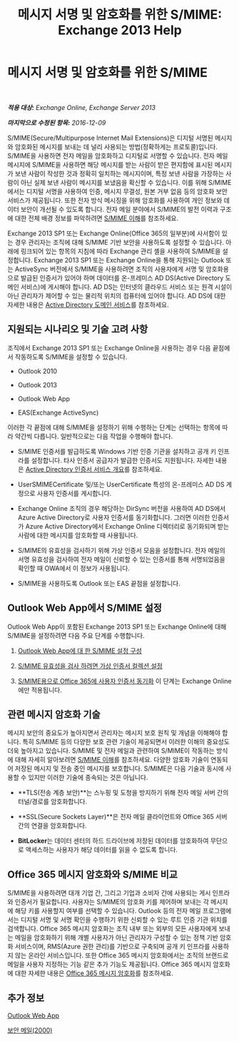 ﻿---
title: '메시지 서명 및 암호화를 위한 S/MIME: Exchange 2013 Help'
TOCTitle: 메시지 서명 및 암호화를 위한 S/MIME
ms:assetid: 887c710b-0ec6-4ff0-8065-5f05f74afef3
ms:mtpsurl: https://technet.microsoft.com/ko-kr/library/Dn626158(v=EXCHG.150)
ms:contentKeyID: 61212686
ms.date: 01/10/2018
mtps_version: v=EXCHG.150
ms.translationtype: HT
---

# 메시지 서명 및 암호화를 위한 S/MIME

 

_**적용 대상:** Exchange Online, Exchange Server 2013_

_**마지막으로 수정된 항목:** 2016-12-09_

S/MIME(Secure/Multipurpose Internet Mail Extensions)은 디지털 서명된 메시지와 암호화된 메시지를 보내는 데 널리 사용되는 방법(정확하게는 프로토콜)입니다. S/MIME을 사용하면 전자 메일을 암호화하고 디지털로 서명할 수 있습니다. 전자 메일 메시지에 S/MIME을 사용하면 해당 메시지를 받는 사람이 받은 편지함에 표시된 메시지가 보낸 사람이 작성한 것과 정확히 일치하는 메시지이며, 특정 보낸 사람을 가장하는 사람이 아닌 실제 보낸 사람이 메시지를 보냈음을 확신할 수 있습니다. 이를 위해 S/MIME에서는 디지털 서명을 사용하여 인증, 메시지 무결성, 원본 거부 없음 등의 암호화 보안 서비스가 제공됩니다. 또한 전자 방식 메시징을 위해 암호화를 사용하여 개인 정보와 데이터 보안이 개선될 수 있도록 합니다. 전자 메일 분야에서 S/MIME의 발전 이력과 구조에 대한 전체 배경 정보를 파악하려면 [S/MIME 이해](https://go.microsoft.com/fwlink/?linkid=393948)를 참조하세요.

Exchange 2013 SP1 또는 Exchange Online(Office 365의 일부분)에 사서함이 있는 경우 관리자는 조직에 대해 S/MIME 기반 보안을 사용하도록 설정할 수 있습니다. 아래에 링크되어 있는 항목의 지침에 따라 Exchange 관리 셸을 사용하여 S/MIME을 설정합니다. Exchange 2013 SP1 또는 Exchange Online을 통해 지원되는 Outlook 또는 ActiveSync 버전에서 S/MIME을 사용하려면 조직의 사용자에게 서명 및 암호화용으로 발급된 인증서가 있어야 하며 데이터를 온-프레미스 AD DS(Active Directory 도메인 서비스)에 게시해야 합니다. AD DS는 인터넷의 클라우드 서비스 또는 원격 시설이 아닌 관리자가 제어할 수 있는 물리적 위치의 컴퓨터에 있어야 합니다. AD DS에 대한 자세한 내용은 [Active Directory 도메인 서비스](https://go.microsoft.com/fwlink/?linkid=394064)를 참조하세요.

## 지원되는 시나리오 및 기술 고려 사항

조직에서 Exchange 2013 SP1 또는 Exchange Online을 사용하는 경우 다음 끝점에서 작동하도록 S/MIME을 설정할 수 있습니다.

  - Outlook 2010

  - Outlook 2013

  - Outlook Web App

  - EAS(Exchange ActiveSync)

이러한 각 끝점에 대해 S/MIME을 설정하기 위해 수행하는 단계는 선택하는 항목에 따라 약간씩 다릅니다. 일반적으로는 다음 작업을 수행해야 합니다.

  - S/MIME 인증서를 발급하도록 Windows 기반 인증 기관을 설치하고 공개 키 인프라를 설정합니다. 타사 인증서 공급자가 발급한 인증서도 지원됩니다. 자세한 내용은 [Active Directory 인증서 서비스 개요](https://technet.microsoft.com/library/hh831740.aspx)를 참조하세요.

  - UserSMIMECertificate 및/또는 UserCertificate 특성의 온-프레미스 AD DS 계정으로 사용자 인증서를 게시합니다.

  - Exchange Online 조직의 경우 해당하는 DirSync 버전을 사용하여 AD DS에서 Azure Active Directory로 사용자 인증서를 동기화합니다. 그러면 이러한 인증서가 Azure Active Directory에서 Exchange Online 디렉터리로 동기화되며 받는 사람에 대한 메시지를 암호화할 때 사용됩니다.

  - S/MIME의 유효성을 검사하기 위해 가상 인증서 모음을 설정합니다. 전자 메일의 서명 유효성을 검사하여 전자 메일이 신뢰할 수 있는 인증서를 통해 서명되었음을 확인할 때 OWA에서 이 정보가 사용됩니다.

  - S/MIME을 사용하도록 Outlook 또는 EAS 끝점을 설정합니다.

## Outlook Web App에서 S/MIME 설정

Outlook Web App이 포함된 Exchange 2013 SP1 또는 Exchange Online에 대해 S/MIME을 설정하려면 다음 주요 단계를 수행합니다.

1.  [Outlook Web App에 대 한 S/MIME 설정 구성](configure-s-mime-settings-for-outlook-web-app-exchange-2013-help.md)

2.  [S/MIME 유효성을 검사 하려면 가상 인증서 컬렉션 설정](set-up-virtual-certificate-collection-to-validate-s-mime-exchange-2013-help.md)

3.  [S/MIME용으로 Office 365에 사용자 인증서 동기화](https://technet.microsoft.com/ko-kr/library/dn626159\(v=exchg.150\)) 이 단계는 Exchange Online에만 적용됩니다.

## 관련 메시지 암호화 기술

메시지 보안의 중요도가 높아지면서 관리자는 메시지 보호 원칙 및 개념을 이해해야 합니다. 특히 S/MIME 등의 다양한 보호 관련 기술이 제공되면서 이러한 이해의 중요성도 더욱 높아지고 있습니다. S/MIME 및 전자 메일과 관련하여 S/MIME이 작동하는 방식에 대해 자세히 알아보려면 [S/MIME 이해](https://go.microsoft.com/fwlink/?linkid=393948)를 참조하세요. 다양한 암호화 기술이 연동되어 저장된 메시지 및 전송 중인 메시지를 보호합니다. S/MIME은 다음 기술과 동시에 사용할 수 있지만 이러한 기술에 종속되는 것은 아닙니다.

  -  **TLS(전송 계층 보안)**는 스누핑 및 도청을 방지하기 위해 전자 메일 서버 간의 터널/경로를 암호화합니다.

  -  **SSL(Secure Sockets Layer)**은 전자 메일 클라이언트와 Office 365 서버 간의 연결을 암호화합니다.

  -  **BitLocker**는 데이터 센터의 하드 드라이브에 저장된 데이터를 암호화하여 무단으로 액세스하는 사용자가 해당 데이터를 읽을 수 없도록 합니다.

## Office 365 메시지 암호화와 S/MIME 비교

S/MIME을 사용하려면 대개 기업 간, 그리고 기업과 소비자 간에 사용되는 게시 인프라와 인증서가 필요합니다. 사용자는 S/MIME의 암호화 키를 제어하며 보내는 각 메시지에 해당 키를 사용할지 여부를 선택할 수 있습니다. Outlook 등의 전자 메일 프로그램에서는 디지털 서명 및 서명 확인을 수행하기 위한 신뢰할 수 있는 루트 인증 기관 위치를 검색합니다. Office 365 메시지 암호화는 조직 내부 또는 외부의 모든 사용자에게 보내는 메일을 암호화하기 위해 개별 사용자가 아닌 관리자가 구성할 수 있는 정책 기반 암호화 서비스이며, RMS(Azure 권한 관리)를 기반으로 구축되며 공개 키 인프라를 사용하지 않는 온라인 서비스입니다. 또한 Office 365 메시지 암호화에서는 조직의 브랜드로 메일을 사용자 지정하는 기능 같은 추가 기능도 제공됩니다. Office 365 메시지 암호화에 대한 자세한 내용은 [Office 365 메시지 암호화](https://go.microsoft.com/fwlink/?linkid=392525)를 참조하세요.

## 추가 정보

[Outlook Web App](outlook-web-app-exchange-2013-help.md)

[보안 메일(2000)](http://technet.microsoft.com/ko-kr/library/cc962043.aspx)

